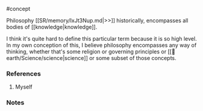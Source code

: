 #concept

Philosophy [[SR/memory/IxJt3Nup.md|>>]] historically, encompasses all bodies of [[knowledge|knowledge]].

I think it's quite hard to define this particular term because it is so high level. In my own conception of this, I believe philosophy encompasses any way of thinking, whether that's some religion or governing principles or [[🏡 earth/Science/science|science]] or some subset of those concepts. 

### References
1. Myself

### Notes




